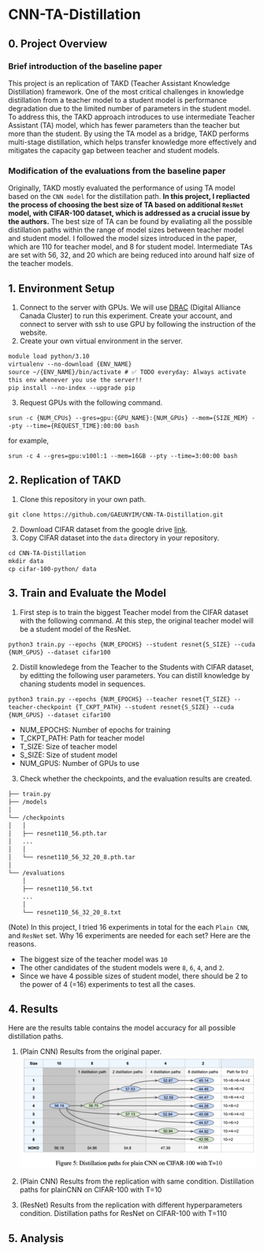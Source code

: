 # CNN-TA-Distillation


## 0. Project Overview
### Brief introduction of the baseline paper
This project is an replication of TAKD (Teacher Assistant Knowledge Distillation) framework. One of the most critical challenges in knowledge distillation from a teacher model to a student model is performance degradation due to the limited number of parameters in the student model. To address this, the TAKD approach introduces to use intermediate Teacher Assistant (TA) model, which has fewer parameters than the teacher but more than the student. By using the TA model as a bridge, TAKD performs multi-stage distillation, which helps transfer knowledge more effectively and mitigates the capacity gap between teacher and student models.

### Modification of the evaluations from the baseline paper
Originally, TAKD mostly evaluated the performance of using TA model based on the `CNN model` for the distillation path. **In this project, I repliacted the process of choosing the best size of TA based on additional `ResNet` model, with CIFAR-100 dataset, which is addressed as a crucial issue by the authors.** The best size of TA can be found by evaliating all the possible distillation paths within the range of model sizes between teacher model and student model. I followed the model sizes introduced in the paper, which are 110 for teacher model, and 8 for student model. Intermediate TAs are set with 56, 32, and 20 which are being reduced into around half size of the teacher models.

## 1. Environment Setup
1. Connect to the server with GPUs.
We will use [DRAC](https://alliancecan.ca/en/search?keywords=ssh) (Digital Alliance Canada Cluster) to run this experiment. Create your account, and connect to server with ssh to use GPU by following the instruction of the website.
2. Create your own virtual environment in the server.
```
module load python/3.10
virtualenv --no-download {ENV_NAME}
source ~/{ENV_NAME}/bin/activate # ✅ TODO everyday: Always activate this env whenever you use the server!!
pip install --no-index --upgrade pip
```
3. Request GPUs with the following command.
```
srun -c {NUM_CPUs} --gres=gpu:{GPU_NAME}:{NUM_GPUs} --mem={SIZE_MEM} --pty --time={REQUEST_TIME}:00:00 bash
```
for example,
```
srun -c 4 --gres=gpu:v100l:1 --mem=16GB --pty --time=3:00:00 bash
```

## 2. Replication of TAKD 
1. Clone this repository in your own path.
```
git clone https://github.com/GAEUNYIM/CNN-TA-Distillation.git
```
2. Download CIFAR dataset from the google drive [link](https://drive.google.com/drive/folders/1mUncKdoadQGLvQopjCbAc8byEWtvlx2t?usp=sharing).
3. Copy CIFAR dataset into the `data` directory in your repository.
```
cd CNN-TA-Distillation
mkdir data
cp cifar-100-python/ data
```

## 3. Train and Evaluate the Model
1. First step is to train the biggest Teacher model from the CIFAR dataset with the following command. At this step, the original teacher model will be a student model of the ResNet.
```
python3 train.py --epochs {NUM_EPOCHS} --student resnet{S_SIZE} --cuda {NUM_GPUS} --dataset cifar100
```

2. Distill knowledege from the Teacher to the Students with CIFAR dataset, by editting the following user parameters. You can distill knowledge by chaning students model in sequences.
```
python3 train.py --epochs {NUM_EPOCHS} --teacher resnet{T_SIZE} --teacher-checkpoint {T_CKPT_PATH} --student resnet{S_SIZE} --cuda {NUM_GPUS} --dataset cifar100
```
- NUM_EPOCHS: Number of epochs for training
- T_CKPT_PATH: Path for teacher model
- T_SIZE: Size of teacher model
- S_SIZE: Size of student model
- NUM_GPUS: Number of GPUs to use
3. Check whether the checkpoints, and the evaluation results are created.
```
├── train.py
├── /models
│
└── /checkpoints
│   │
│   ├── resnet110_56.pth.tar
│   ...
│   │
│   └── resnet110_56_32_20_8.pth.tar
│
└── /evaluations
    │
    ├── resnet110_56.txt
    ...
    │
    └── resnet110_56_32_20_8.txt
```
(Note) In this project, I tried 16 experiments in total for the each `Plain CNN`, and `ResNet` set. Why 16 experiments are needed for each set? Here are the reasons.
- The biggest size of the teacher model was `10`
- The other candidates of the student models were `8`, `6`, `4`, and `2`. 
- Since we have 4 possible sizes of student model, there should be 2 to the power of 4 (=16) experiments to test all the cases.

## 4. Results 
Here are the results table contains the model accuracy for all possible distillation paths. 
1. (Plain CNN) Results from the original paper.
![alt text](results_original_paper.png)

2. (Plain CNN) Results from the replication with same condition.
Distillation paths for plainCNN on CIFAR-100 with T=10

3. (ResNet) Results from the replication with different hyperparameters condition.
Distillation paths for ResNet on CIFAR-100 with T=110


## 5. Analysis